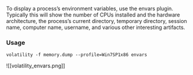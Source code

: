 To display a process’s environment variables, use the envars plugin. Typically this will show the number of CPUs installed and the hardware architecture, the process’s current directory, temporary directory, session name, computer name, username, and various other interesting artifacts.

### Usage
	volatility -f memory.dump --profile=Win7SP1x86 envars

![[volatility_envars.png]]